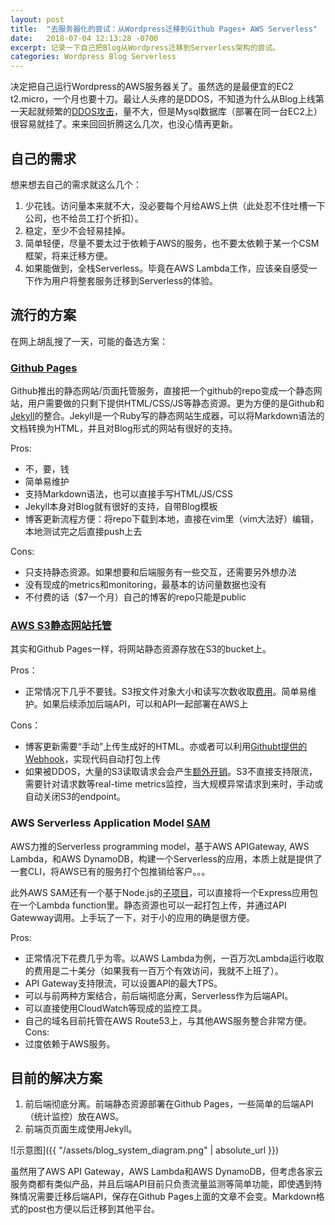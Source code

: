 ```yaml
---
layout: post
title:  "去服务器化的尝试：从Wordpress迁移到Github Pages+ AWS Serverless"
date:   2018-07-04 12:13:28 -0700
excerpt: 记录一下自己把Blog从Wordpress迁移到Serverless架构的尝试。
categories: Wordpress Blog Serverless
---
```


决定把自己运行Wordpress的AWS服务器关了。虽然选的是最便宜的EC2 t2.micro，一个月也要十刀。最让人头疼的是DDOS，不知道为什么从Blog上线第一天起就频繁的[DDOS攻击](https://www.weibo.com/2663109067/EmnjOrM89)，量不大，但是Mysql数据库（部署在同一台EC2上）很容易就挂了。来来回回折腾这么几次，也没心情再更新。

## 自己的需求
想来想去自己的需求就这么几个：
1. 少花钱。访问量本来就不大，没必要每个月给AWS上供（此处忍不住吐槽一下公司，也不给员工打个折扣）。
2. 稳定，至少不会轻易挂掉。
3. 简单轻便，尽量不要太过于依赖于AWS的服务，也不要太依赖于某一个CSM框架，将来迁移方便。
4. 如果能做到，全栈Serverless。毕竟在AWS Lambda工作，应该亲自感受一下作为用户将整套服务迁移到Serverless的体验。

## 流行的方案
在网上胡乱搜了一天，可能的备选方案：
### [Github Pages](https://pages.github.com/)

Github推出的静态网站/页面托管服务，直接把一个github的repo变成一个静态网站，用户需要做的只剩下提供HTML/CSS/JS等静态资源。更为方便的是Github和[Jekyll](http://jekyllrb.com)的整合。Jekyll是一个Ruby写的静态网站生成器，可以将Markdown语法的文档转换为HTML，并且对Blog形式的网站有很好的支持。

Pros:
* 不，要，钱
* 简单易维护
* 支持Markdown语法，也可以直接手写HTML/JS/CSS
* Jekyll本身对Blog就有很好的支持，自带Blog模板
* 博客更新流程方便：将repo下载到本地，直接在vim里（vim大法好）编辑，本地测试完之后直接push上去

Cons:
* 只支持静态资源。如果想要和后端服务有一些交互，还需要另外想办法
* 没有现成的metrics和monitoring，最基本的访问量数据也没有
* 不付费的话（$7一个月）自己的博客的repo只能是public

### [AWS S3静态网站托管](https://aws.amazon.com/getting-started/projects/host-static-website/services-costs/)

其实和Github Pages一样，将网站静态资源存放在S3的bucket上。

Pros：
* 正常情况下几乎不要钱。S3按文件对象大小和读写次数收取[费用](https://aws.amazon.com/govcloud-us/pricing/s3/)。简单易维护。如果后续添加后端API，可以和API一起部署在AWS上

Cons：
* 博客更新需要“手动”上传生成好的HTML。亦或者可以利用[Githubt提供的Webhook](https://developer.github.com/webhooks/)，实现代码自动打包上传
* 如果被DDOS，大量的S3读取请求会会产生[额外开销](https://www.reddit.com/r/aws/comments/7z6uc3/ddos_potential_cost/)。S3不直接支持限流，需要针对请求数等real-time metrics监控，当大规模异常请求到来时，手动或自动关闭S3的endpoint。

### AWS Serverless Application Model [SAM](https://github.com/awslabs/serverless-application-model)

AWS力推的Serverless programming model，基于AWS APIGateway, AWS Lambda，和AWS DynamoDB，构建一个Serverless的应用，本质上就是提供了一套CLI，将AWS已有的服务打个包推销给客户。。。

此外AWS SAM还有一个基于Node.js的[子项目](https://github.com/awslabs/aws-serverless-express)，可以直接将一个Express应用包在一个Lambda function里。静态资源也可以一起打包上传，并通过API Gatewway调用。上手玩了一下，对于小的应用的确是很方便。

Pros:
* 正常情况下花费几乎为零。以AWS Lambda为例，一百万次Lambda运行收取的费用是二十美分（如果我有一百万个有效访问，我就不上班了）。
* API Gateway支持限流，可以设置API的最大TPS。
* 可以与前两种方案结合，前后端彻底分离，Serverless作为后端API。
* 可以直接使用CloudWatch等现成的监控工具。
* 自己的域名目前托管在AWS Route53上，与其他AWS服务整合非常方便。
Cons:
* 过度依赖于AWS服务。

## 目前的解决方案

1. 前后端彻底分离。前端静态资源部署在Github Pages，一些简单的后端API（统计监控）放在AWS。
2. 前端页页面生成使用Jekyll。

![示意图]({{ "/assets/blog_system_diagram.png" | absolute_url }})

虽然用了AWS API Gateway，AWS Lambda和AWS DynamoDB，但考虑各家云服务商都有类似产品，并且后端API目前只负责流量监测等简单功能，即使遇到特殊情况需要迁移后端API，保存在Github Pages上面的文章不会变。Markdown格式的post也方便以后迁移到其他平台。
